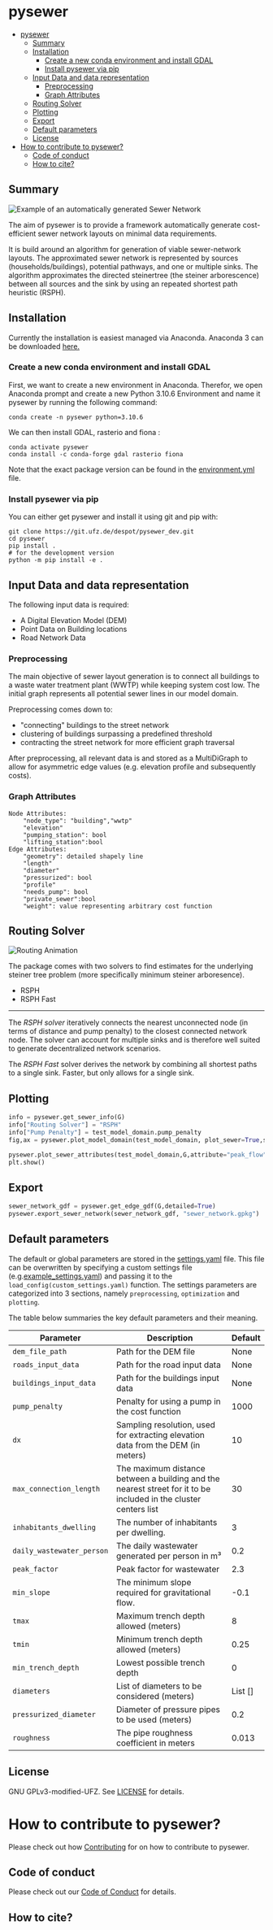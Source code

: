 <!-- SPDX-FileCopyrightText: 2023 Helmholtz Centre for Environmental Research (UFZ)
SPDX-License-Identifier: GPL-3.0-only -->

# pysewer

- [pysewer](#pysewer)
  - [Summary](#summary)
  - [Installation](#installation)
    - [Create a new conda environment and install GDAL](#create-a-new-conda-environment-and-install-gdal)
    - [Install pysewer via pip](#install-pysewer-via-pip)
  - [Input Data and data representation](#input-data-and-data-representation)
    - [Preprocessing](#preprocessing)
    - [Graph Attributes](#graph-attributes)
  - [Routing Solver](#routing-solver)
  - [Plotting](#plotting)
  - [Export](#export)
  - [Default parameters](#default-parameters)
  - [License](#license)
- [How to contribute to pysewer?](#how-to-contribute-to-pysewer)
  - [Code of conduct](#code-of-conduct)
  - [How to cite?](#how-to-cite)

<!-- /TOC -->

## Summary

![Example of an automatically generated Sewer Network](notebooks/example_data/plots/modeldomain_pumps.png)

The aim of pysewer is to provide a framework automatically generate cost-efficient sewer network layouts on minimal data requirements.

It is build around an algorithm for generation of viable sewer-network layouts. The approximated sewer network is represented by sources (households/buildings), potential pathways, and one or multiple sinks. The algorithm approximates the directed steinertree (the steiner arborescence) between all sources and the sink by using an repeated shortest path heuristic (RSPH).

## Installation

Currently the installation is easiest managed via Anaconda. Anaconda 3 can be downloaded [here.](https://www.anaconda.com/products/individual)

### Create a new conda environment and install GDAL

First, we want to create a new environment in Anaconda. Therefor, we open Anaconda prompt and create a new Python 3.10.6 Environment and name it pysewer by running the following command:

```
conda create -n pysewer python=3.10.6
```

We can then install GDAL, rasterio and fiona :

```
conda activate pysewer
conda install -c conda-forge gdal rasterio fiona
```

Note that the exact package version can be found in the [environment.yml](environment.yml) file.

### Install pysewer via pip

You can either get pysewer and install it using git and pip with:

```shell
git clone https://git.ufz.de/despot/pysewer_dev.git
cd pysewer
pip install .
# for the development version
python -m pip install -e .
```

## Input Data and data representation

The following input data is required:

- A Digital Elevation Model (DEM)
- Point Data on Building locations
- Road Network Data

### Preprocessing

The main objective of sewer layout generation is to connect all buildings to a waste water treatment plant (WWTP) while keeping system cost low. The initial graph represents all potential sewer lines in our model domain.

Preprocessing comes down to:

- "connecting" buildings to the street network
- clustering of buildings surpassing a predefined threshold
- contracting the street network for more efficient graph traversal

After preprocessing, all relevant data is and stored as a MultiDiGraph to allow for asymmetric edge values (e.g. elevation profile and subsequently costs).

### Graph Attributes

```
Node Attributes:
    "node_type": "building","wwtp"
    "elevation"
    "pumping_station": bool
    "lifting_station":bool
Edge Attributes:
    "geometry": detailed shapely line
    "length"
    "diameter"
    "pressurized": bool
    "profile"
    "needs_pump": bool
    "private_sewer":bool
    "weight": value representing arbitrary cost function
```

## Routing Solver

![Routing Animation](/notebooks/example_data/plots/rsph.gif)

The package comes with two solvers to find estimates for the underlying steiner tree problem (more specifically minimum steiner arboresence).

- RSPH
- RSPH Fast

---

The _RSPH solver_ iteratively connects the nearest unconnected node (in terms of distance and pump penalty) to the closest connected network node. The solver can account for multiple sinks and is therefore well suited to generate decentralized network scenarios.

The _RSPH Fast_ solver derives the network by combining all shortest paths to a single sink. Faster, but only allows for a single sink.

## Plotting

```python
info = pysewer.get_sewer_info(G)
info["Routing Solver"] = "RSPH"
info["Pump Penalty"] = test_model_domain.pump_penalty
fig,ax = pysewer.plot_model_domain(test_model_domain, plot_sewer=True,sewer_graph = G, info_table=info)
```

```python
pysewer.plot_sewer_attributes(test_model_domain,G,attribute="peak_flow",title="Peak Flow Estimation m³/s")
plt.show()
```

## Export

```python
sewer_network_gdf = pysewer.get_edge_gdf(G,detailed=True)
pysewer.export_sewer_network(sewer_network_gdf, "sewer_network.gpkg")
```

## Default parameters

The default or global parameters are stored in the [settings.yaml](pysewer/config/settings.yaml) file. This file can be overwritten by specifying a custom settings file (e.g.[example_settings.yaml](notebooks/example_settings.yaml)) and passing it to the `load_config(custom_settings.yaml)` function. The settings parameters are categorized into 3 sections, namely `preprocessing`, `optimization` and `plotting`.

The table below summaries the key default parameters and their meaning.

| Parameter                 | Description                                                                                                      | Default |
| ------------------------- | ---------------------------------------------------------------------------------------------------------------- | ------- |
| `dem_file_path`           | Path for the DEM file                                                                                            | None    |
| `roads_input_data`        | Path for the road input data                                                                                     | None    |
| `buildings_input_data`    | Path for the buildings input data                                                                                | None    |
| `pump_penalty`            | Penalty for using a pump in the cost function                                                                    | 1000    |
| `dx`                      | Sampling resolution, used for extracting elevation data from the DEM (in meters)                                 | 10      |
| `max_connection_length`   | The maximum distance between a building and the nearest street for it to be included in the cluster centers list | 30      |
| `inhabitants_dwelling`    | The number of inhabitants per dwelling.                                                                          | 3       |
| `daily_wastewater_person` | The daily wastewater generated per person in m³                                                                  | 0.2     |
| `peak_factor`             | Peak factor for wastewater                                                                                       | 2.3     |
| `min_slope`               | The minimum slope required for gravitational flow.                                                               | -0.1    |
| `tmax`                    | Maximum trench depth allowed (meters)                                                                            | 8       |
| `tmin`                    | Minimum trench depth allowed (meters)                                                                            | 0.25    |
| `min_trench_depth`        | Lowest possible trench depth                                                                                     | 0       |
| `diameters`               | List of diameters to be considered (meters)                                                                      | List [] |
| `pressurized_diameter`    | Diameter of pressure pipes to be used (meters)                                                                   | 0.2     |
| `roughness`               | The pipe roughness coefficient in meters                                                                         | 0.013   |

## License

GNU GPLv3-modified-UFZ. See [LICENSE](LICENSE) for details.

# How to contribute to pysewer?

Please check out how [Contributing](CONTRIBUTING.md) for on how to contribute to pysewer.

## Code of conduct

Please check out our [Code of Conduct](CODE_OF_CONDUCT.md) for details.

## How to cite?
